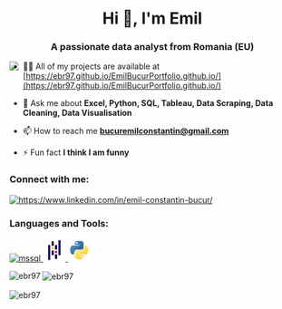 <h1 align="center">Hi 👋, I'm Emil</h1>
<h3 align="center">A passionate data analyst from Romania (EU)</h3>
<img align="left" src="https://media3.giphy.com/media/3oKIPEqDGUULpEU0aQ/giphy.gif?cid=790b7611743883abef7e4fb1714d021684a0f0af3ee87608&rid=giphy.gif&ct=g">

- 👨‍💻 All of my projects are available at [https://ebr97.github.io/EmilBucurPortfolio.github.io/](https://ebr97.github.io/EmilBucurPortfolio.github.io/)

- 💬 Ask me about **Excel, Python, SQL, Tableau, Data Scraping, Data Cleaning, Data Visualisation**

- 📫 How to reach me **bucuremilconstantin@gmail.com**

- ⚡ Fun fact **I think I am funny**

<h3 align="left">Connect with me:</h3>
<p align="left">
<a href="https://linkedin.com/in/https://www.linkedin.com/in/emil-constantin-bucur/" target="blank"><img align="center" src="https://raw.githubusercontent.com/rahuldkjain/github-profile-readme-generator/master/src/images/icons/Social/linked-in-alt.svg" alt="https://www.linkedin.com/in/emil-constantin-bucur/" height="30" width="40" /></a>
</p>

<h3 align="left">Languages and Tools:</h3>
<p align="left"> <a href="https://www.microsoft.com/en-us/sql-server" target="_blank" rel="noreferrer"> <img src="https://www.svgrepo.com/show/303229/microsoft-sql-server-logo.svg" alt="mssql" width="40" height="40"/> </a> <a href="https://pandas.pydata.org/" target="_blank" rel="noreferrer"> <img src="https://raw.githubusercontent.com/devicons/devicon/2ae2a900d2f041da66e950e4d48052658d850630/icons/pandas/pandas-original.svg" alt="pandas" width="40" height="40"/> </a> <a href="https://www.python.org" target="_blank" rel="noreferrer"> <img src="https://raw.githubusercontent.com/devicons/devicon/master/icons/python/python-original.svg" alt="python" width="40" height="40"/> </a> </p>

<p><img align="left" src="https://github-readme-stats.vercel.app/api/top-langs?username=ebr97&show_icons=true&locale=en&layout=compact" alt="ebr97" /></p>

<p>&nbsp;<img align="center" src="https://github-readme-stats.vercel.app/api?username=ebr97&show_icons=true&locale=en" alt="ebr97" /></p>

<p><img align="center" src="https://github-readme-streak-stats.herokuapp.com/?user=ebr97&" alt="ebr97" /></p>
